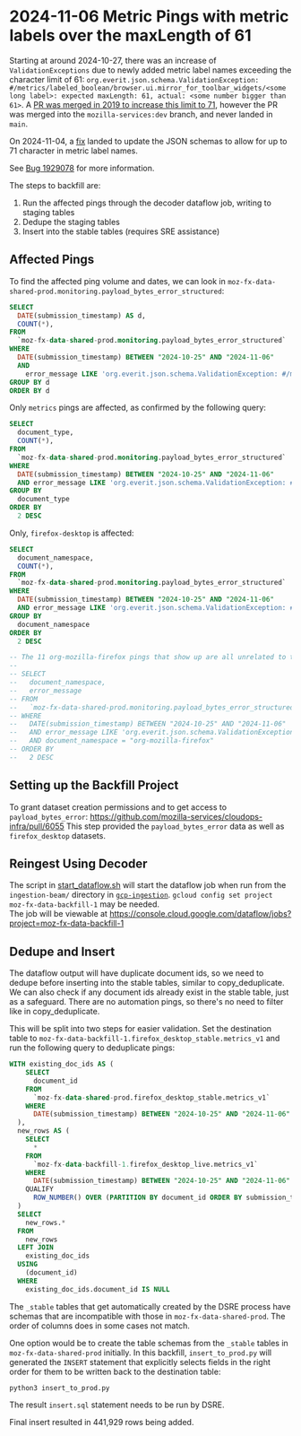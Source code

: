 # 2024-11-06 Metric Pings with metric labels over the maxLength of 61

Starting at around 2024-10-27, there was an increase of `ValidationExceptions` due to newly added metric label names exceeding the character limit of 61: `org.everit.json.schema.ValidationException: #/metrics/labeled_boolean/browser.ui.mirror_for_toolbar_widgets/<some long label>: expected maxLength: 61, actual: <some number bigger than 61>`. A [PR was merged in 2019 to increase this limit to 71](https://github.com/mozilla-services/mozilla-pipeline-schemas/pull/408/files), however the PR was merged into the `mozilla-services:dev` branch, and never landed in `main`.

On 2024-11-04, a [fix](https://bugzilla.mozilla.org/attachment.cgi?id=9435189) landed to update the JSON schemas to allow for up to 71 character in metric label names.

See [Bug 1929078](https://bugzilla.mozilla.org/show_bug.cgi?id=1929078) for more information.

The steps to backfill are:
1. Run the affected pings through the decoder dataflow job, writing to staging tables
2. Dedupe the staging tables 
3. Insert into the stable tables (requires SRE assistance)

## Affected Pings

To find the affected ping volume and dates, we can look in `moz-fx-data-shared-prod.monitoring.payload_bytes_error_structured`:

```sql
SELECT
  DATE(submission_timestamp) AS d,
  COUNT(*),
FROM
  `moz-fx-data-shared-prod.monitoring.payload_bytes_error_structured`
WHERE
  DATE(submission_timestamp) BETWEEN "2024-10-25" AND "2024-11-06"
  AND
    error_message LIKE 'org.everit.json.schema.ValidationException: #/metrics/% expected maxLength: 61, actual: %'
GROUP BY d
ORDER BY d
```

Only `metrics` pings are affected, as confirmed by the following query:

```sql
SELECT
  document_type,
  COUNT(*),
FROM
  `moz-fx-data-shared-prod.monitoring.payload_bytes_error_structured`
WHERE
  DATE(submission_timestamp) BETWEEN "2024-10-25" AND "2024-11-06"
  AND error_message LIKE 'org.everit.json.schema.ValidationException: #/metrics/% expected maxLength: 61, actual: %'
GROUP BY
  document_type
ORDER BY
  2 DESC
```

Only, `firefox-desktop` is affected:

```sql
SELECT
  document_namespace,
  COUNT(*),
FROM
  `moz-fx-data-shared-prod.monitoring.payload_bytes_error_structured`
WHERE
  DATE(submission_timestamp) BETWEEN "2024-10-25" AND "2024-11-06"
  AND error_message LIKE 'org.everit.json.schema.ValidationException: #/metrics/% expected maxLength: 61, actual: %'
GROUP BY
  document_namespace
ORDER BY
  2 DESC

-- The 11 org-mozilla-firefox pings that show up are all unrelated to this specific issue and exceed the label length by much more:
--
-- SELECT
--   document_namespace,
--   error_message
-- FROM
--   `moz-fx-data-shared-prod.monitoring.payload_bytes_error_structured`
-- WHERE
--   DATE(submission_timestamp) BETWEEN "2024-10-25" AND "2024-11-06"
--   AND error_message LIKE 'org.everit.json.schema.ValidationException: #/metrics/% expected maxLength: 61, actual: %'
--   AND document_namespace = "org-mozilla-firefox"
-- ORDER BY
--   2 DESC
```

## Setting up the Backfill Project

To grant dataset creation permissions and to get access to `payload_bytes_error`: https://github.com/mozilla-services/cloudops-infra/pull/6055
This step provided the `payload_bytes_error` data as well as `firefox_desktop` datasets.

## Reingest Using Decoder

The script in [start_dataflow.sh](start_dataflow.sh)
will start the dataflow job when run from the `ingestion-beam/` directory in 
[`gcp-ingestion`](https://github.com/mozilla/gcp-ingestion/tree/main/ingestion-beam).
`gcloud config set project moz-fx-data-backfill-1` may be needed.  
The job will be viewable at https://console.cloud.google.com/dataflow/jobs?project=moz-fx-data-backfill-1

## Dedupe and Insert

The dataflow output will have duplicate document ids, so we need to dedupe before inserting into the stable tables,
similar to copy_deduplicate. We can also check if any document ids already exist in the stable table, just as 
a safeguard. There are no automation pings, so there's no need to filter like in copy_deduplicate.

This will be split into two steps for easier validation. Set the destination table to `moz-fx-data-backfill-1.firefox_desktop_stable.metrics_v1` and run the following query to deduplicate pings:

```sql
WITH existing_doc_ids AS (
    SELECT
      document_id
    FROM
      `moz-fx-data-shared-prod.firefox_desktop_stable.metrics_v1`
    WHERE 
      DATE(submission_timestamp) BETWEEN "2024-10-25" AND "2024-11-06"
  ),
  new_rows AS (
    SELECT 
      * 
    FROM 
      `moz-fx-data-backfill-1.firefox_desktop_live.metrics_v1` 
    WHERE 
      DATE(submission_timestamp) BETWEEN "2024-10-25" AND "2024-11-06"
    QUALIFY 
      ROW_NUMBER() OVER (PARTITION BY document_id ORDER BY submission_timestamp) = 1
  )
  SELECT
    new_rows.*
  FROM
    new_rows
  LEFT JOIN
    existing_doc_ids
  USING
    (document_id)
  WHERE
    existing_doc_ids.document_id IS NULL
```


The `_stable` tables that get automatically created by the DSRE process have schemas that are incompatible with those in `moz-fx-data-shared-prod`. The order of columns does in some cases not match.

One option would be to create the table schemas from the `_stable` tables in `moz-fx-data-shared-prod` initially. In this backfill, `insert_to_prod.py` will generated the `INSERT` statement that explicitly selects fields in the right order for them to be written back to the destination table:

```
python3 insert_to_prod.py
```

The result `insert.sql` statement needs to be run by DSRE.

Final insert resulted in 441,929 rows being added.
